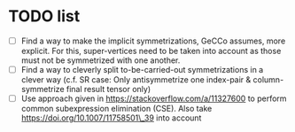 # TODO list

- [ ] Find a way to make the implicit symmetrizations, GeCCo assumes, more explicit. For this, super-vertices need to be taken into account as those
  must not be symmetrized with one another.
- [ ] Find a way to cleverly split to-be-carried-out symmetrizations in a clever way (c.f. SR case: Only antisymmetrize one index-pair &
  column-symmetrize final result tensor only)
- [ ] Use approach given in https://stackoverflow.com/a/11327600 to perform common subexpression elimination (CSE). Also take
  https://doi.org/10.1007/11758501\_39 into account

